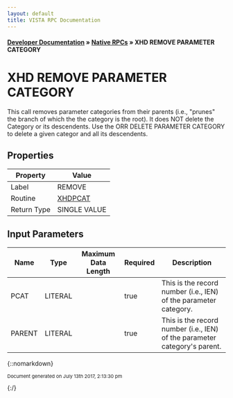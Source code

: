```yaml
---
layout: default
title: VISTA RPC Documentation
---
```


#### [Developer Documentation](../index) &#187; [Native RPCs](TableOfContents) &#187; XHD REMOVE PARAMETER CATEGORY<br/>
# XHD REMOVE PARAMETER CATEGORY

This call removes parameter categories from their parents (i.e., "prunes" the branch of which the the category is the root). It does NOT delete the Category or its descendents. Use the ORR DELETE PARAMETER CATEGORY to delete a given categor and all its descendents.

## Properties

Property | Value
--- | ---
Label | REMOVE
Routine | [XHDPCAT](http://code.osehra.org/dox/Routine_XHDPCAT_source.html)
Return Type | SINGLE VALUE


## Input Parameters

Name | Type | Maximum Data Length | Required | Description
--- | --- | --- | --- | ---
PCAT | LITERAL |  | true | This is the record number (i.e., IEN) of the parameter category.
PARENT | LITERAL |  | true | This is the record number (i.e., IEN) of the parameter category&#x27;s parent.



{::nomarkdown} <br/><p style="font-size: 11px">Document generated on July 13th 2017, 2:13:30 pm</p>{:/}